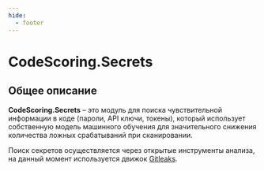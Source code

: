 ```yaml
---
hide:
  - footer
---
```


# CodeScoring.Secrets

## Общее описание

**CodeScoring.Secrets** – это модуль для поиска чувствительной информации в коде (пароли, API ключи, токены), который использует собственную модель машинного обучения для значительного снижения количества ложных срабатываний при сканировании.

Поиск секретов осуществляется через открытые инструменты анализа, на данный момент используется движок [Gitleaks](https://github.com/gitleaks/gitleaks).